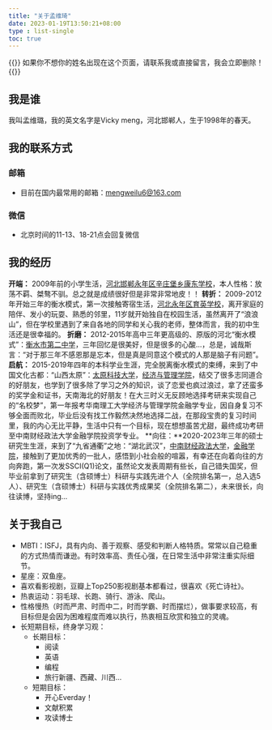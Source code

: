 ```yaml
---
title: "关于孟维琦"
date: 2023-01-19T13:50:21+08:00
type : list-single
toc: true
---
```


{{<block class="reminder">}}
如果你不想你的姓名出现在这个页面，请联系我或直接留言，我会立即删除！
{{<end>}}

## 我是谁

我叫孟维璐，我的英文名字是Vicky meng，河北邯郸人，生于1998年的春天。

## 我的联系方式
### 邮箱

- 目前在国内最常用的邮箱：mengweilu6@163.com

### 微信

- 北京时间的11-13、18-21点会回复微信

## 我的经历

**开端：** 2009年前的小学生活，[河北邯郸永年区辛庄堡乡康东学校](https://zh.wikipedia.org/zh-tw/%E6%B0%B8%E5%B9%B4%E5%8C%BA)，本人性格：放荡不羁、桀骜不驯。总之就是成绩很好但是非常非常地皮！！
**转折：** 2009-2012年开始三年的衡水模式，第一次接触寄宿生活，[河北永年区育英学校](https://baike.baidu.com/item/%E6%B2%B3%E5%8C%97%E7%9C%81%E6%B0%B8%E5%B9%B4%E5%8E%BF%E8%82%B2%E8%8B%B1%E5%AD%A6%E6%A0%A1/23453512)，离开家庭的陪伴、发小的玩耍、熟悉的邻里，11岁就开始独自在校园生活，虽然离开了“浪浪山”，但在学校里遇到了来自各地的同学和关心我的老师，整体而言，我的初中生活还是很幸福的。
**折磨：** 2012-2015年高中三年更高级的、原版的河北“衡水模式”：[衡水市第二中学](http://www.hsez.net/)，三年回忆是很美好，但是很多的心酸...，总是，诚哉斯言：“对于那三年不感恩那是忘本，但是真是同意这个模式的人那是脑子有问题”。
**启航：** 2015-2019年四年的本科学业生涯，完全脱离衡水模式的束缚，来到了中国文化古都：“山西太原”：[太原科技大学](https://www.tyust.edu.cn/)，[经济与管理学院](https://jg.tyust.edu.cn/)，结交了很多志同道合的好朋友，也学到了很多除了学习之外的知识，谈了恋爱也疯过浪过，拿了还蛮多的奖学金和证书，天南海北的好朋友！在大三时义无反顾地选择考研来实现自己的“名校梦”，第一年报考华南理工大学经济与管理学院金融学专业，因自身复习不够全面而败北，毕业后没有找工作毅然决然地选择二战，在那段宝贵的复习时间里，我的内心无比平静，生活中只有一个目标，现在想想虽苦尤甜，最终成功考研至中南财经政法大学金融学院投资学专业。
**向往：**2020-2023年三年的硕士研究生生涯，来到了“九省通衢”之地：“湖北武汉”，[中南财经政法大学](https://wap.zuel.edu.cn/)，[金融学院](https://finance.zuel.edu.cn/)，接触到了更加优秀的一批人，感悟到小社会般的喧嚣，有幸还在向着向往的方向奔跑，第一次发SSCI(Q1)论文，虽然论文发表周期有些长，自己错失国奖，但毕业前拿到了研究生（含硕博士）科研与实践先进个人（全院排名第一，总入选5人）、研究生（含硕博士）科研与实践优秀成果奖（全院排名第二），未来很长，向往读博，坚持ing... 



## 关于我自己

- MBTI：ISFJ，具有内向、善于观察、感受和判断人格特质。常常以自己稳重的方式热情而谦逊。有时效率高、责任心强，在日常生活中非常注重实际细节。
- 星座：双鱼座。
- 喜欢看影视剧，豆瓣上Top250影视剧基本都看过，很喜欢《死亡诗社》。
- 热衷运动：羽毛球、长跑、骑行、游泳、爬山。
- 性格慢热（时而严肃、时而中二，时而学霸、时而摆烂），做事要求较高，有目标但是会因为困难程度而难以执行，热衷相互欣赏和独立的灵魂。
- 长短期目标，终身学习观：
  - 长期目标：
    - 阅读
    - 英语
    - 编程
    - 旅行新疆、西藏、川西...
  - 短期目标：
    - 开心Everday！
    - 文献积累
    - 攻读博士









